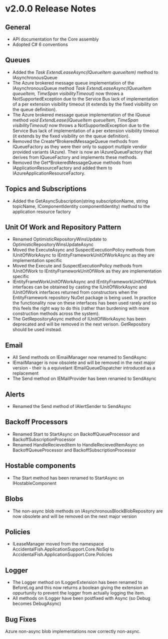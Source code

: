 # v2.0.0 Release Notes

## General

* API documentation for the Core assembly
* Adopted C# 6 conventions


## Queues

* Added the _Task ExtendLeaseAsync(IQueueItem<T> queueItem)_ method to IAsynchronousQueue
* The Azure brokered message queue implementation of the IAsynchronousQueue method _Task ExtendLeaseAsync(IQueueItem<T> queueItem, TimeSpan visibilityTimeout)_ now throws a NotSupportedException due to the Service Bus lack of implementation of a per extension visibility timeout (it extends by the fixed visibility on the queue definition).
* The Azure brokered message queue implementation of the IQueue method _void ExtendLease(IQueueItem<T> queueItem, TimeSpan visibilityTimeout)_ now throws a NotSupportedException due to the Service Bus lack of implementation of a per extension visibility timeout (it extends by the fixed visibility on the queue definition).
* Removed the Create*BrokeredMessageQueue methods from IQueueFactory as they were their only to support mutliple vendor provided variants (Azure). Their is now an IAzureQueueFactory that derives from IQueueFactory and implements these methods.
* Removed the Get*BrokeredMessageQueue methods from IApplicationResourceFactory and added them to IAzureApplicationResourceFactory.

## Topics and Subscriptions

* Added the GetAsyncSubscription<T>(string subscriptionName, string topicName, IComponentIdentity componentIdentity) method to the application resource factory

## Unit Of Work and Repository Pattern

* Renamed OptimisticRepositoryWinsUpdate to OptimisticRepositoryWinsUpdateAsync
* Moved the ExecuteAsync and SuspectExecutionPolicy methods from IUnitOfWorkAsync to IEntityFrameworkUnitOfWorkAsync as they are implementation specific
* Moved the Execute and SuspectExecutionPolicy methods from IUnitOfWork to IEntityFrameworkUnitOfWork as they are implementation specific
* IEntityFrameWorkUnitOfWorkAsync and IEntityFrameworkUnitOfWork interfaces can be obtained by casting the IUnitOfWorkAsync and IUnitOfWork interfaces returned from constructors when the EntityFramework repository NuGet package is being used. In practice the functionality now on these interfaces has been used rarely and so this feels the right way to do this (rather than burdening with more construction methods across the system).
* The GetRepositoryAsync method of IUnitOfWorkAsync has been deprecated and will be removed in the next verison. GetRepository should be used instead.

## Email

* All Send methods on IEmailManager now renamed to SendAsync
* IEmailManager is now obsolete and will be removed in the next major version - their is a equivelant IEmailQueueDispatcher introduced as a replacement
* The Send method on IEMailProvider has been renamed to SendAsync

## Alerts

* Renamed the Send method of IAlertSender to SendAsync

## Backoff Processors

* Renamed Start to StartAsync on BackoffQueueProcessor and BackoffSubscriptionProcessor
* Renamed HandleRecievedItem to HandleRecievedItemAsync on BackoffQueueProcessor and BackoffSubscriptionProcessor

## Hostable components

* The Start method has been renamed to StartAsync on IHostableComponent

## Blobs

* The non-async blob methods on IAsynchronousBlockBlobRepository are now obsolete and will be removed on the next major version

## Policies

* ILeaseManager moved from the namespace AccidentalFish.ApplicationSupport.Core.NoSql to AccidentalFish.ApplicationSupport.Core.Policies

## Logger

* The Logger method on ILoggerExtension has been renamed to BeforeLog and this now returns a boolean giving the extension an oppurtunity to prevent the logger from actually logging the item.
* All methods on ILogger have been postfixed with Async (so Debug becomes DebugAsync)

## Bug Fixes

Azure non-async blob implementations now correctly non-async.